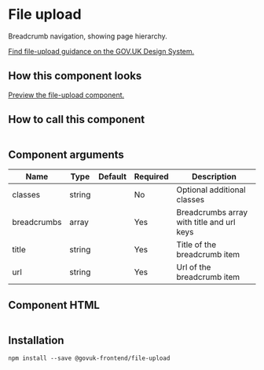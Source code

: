

<h1 class="govuk-u-heading-36">
File upload
</h1>

<p class="govuk-u-core-24">
  Breadcrumb navigation, showing page hierarchy.
</p>

<p class="govuk-u-copy-19">
  <a href="">Find file-upload guidance on the GOV.UK Design System.</a>
</p>

<h2 class="govuk-u-heading-24">How this component looks</h2>

<div>
</div>

<p class="govuk-u-copy-19">
<a href="http://govuk-frontend-review.herokuapp.com/components/file-upload/preview">Preview the file-upload component.
</a>
</p>

  <h2 class="govuk-u-heading-24">How to call this component</h2>

  <pre><code></code></pre>

<h2 class="govuk-u-heading-24">Component arguments</h2>

<div>


<!-- TODO: Use the table macro here and pass it component argument data -->

| Name        | Type   | Default | Required | Description
|---          |---     |---      |---       |---
| classes     | string |         | No       | Optional additional classes
| breadcrumbs | array  |         | Yes      | Breadcrumbs array with title and url keys
| title       | string |         | Yes      | Title of the breadcrumb item
| url         | string |         | Yes      | Url of the breadcrumb item


</div>

<h2 class="govuk-u-heading-24">Component HTML</h2>
<pre><code></code></pre>

<h2 class="govuk-u-heading-24">Installation</h2>
<pre><code>npm install --save @govuk-frontend/file-upload</code></pre>

